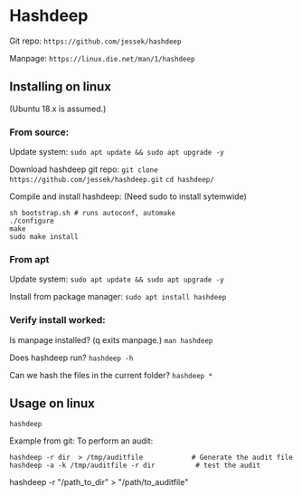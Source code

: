 # Hashdeep

Git repo:
```https://github.com/jessek/hashdeep```

Manpage:
```https://linux.die.net/man/1/hashdeep```

## Installing on linux
(Ubuntu 18.x is assumed.)

### From source:
Update system:
``sudo apt update && sudo apt upgrade -y``

Download hashdeep git repo:
``git clone https://github.com/jessek/hashdeep.git``
``cd hashdeep/``

Compile and install hashdeep:
(Need sudo to install sytemwide)
```
sh bootstrap.sh # runs autoconf, automake
./configure
make
sudo make install
```


### From apt
Update system:
``sudo apt update && sudo apt upgrade -y``

Install from package manager:
```sudo apt install hashdeep```


### Verify install worked:
Is manpage installed? (q exits manpage.)
```man hashdeep```

Does hashdeep run?
```hashdeep -h```

Can we hash the files in the current folder?
```hashdeep *```

## Usage on linux


```hashdeep```


Example from git:
To perform an audit:
```
hashdeep -r dir  > /tmp/auditfile            # Generate the audit file
hashdeep -a -k /tmp/auditfile -r dir          # test the audit
```


hashdeep -r "/path_to_dir" > "/path/to_auditfile"







